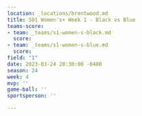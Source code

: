```yaml
---
location: _locations/brentwood.md
title: S01 Women's+ Week 1 - Black vs Blue
teams-score:
- team: _teams/s1-women-s-black.md
  score: 
- team: _teams/s1-women-s-blue.md
  score: 
field: "1"
date: 2023-03-24 20:30:00 -0400
season: 24
week: 4
mvp: ''
game-ball: ''
sportsperson: ''

---
```

